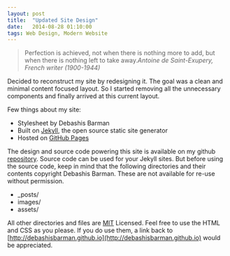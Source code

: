 ```yaml
---
layout: post
title:  "Updated Site Design"
date:   2014-08-28 01:10:00
tags: Web Design, Modern Website
---
```

<blockquote><p>Perfection is achieved, not when there is nothing more to add, but when there is nothing left to take away.<cite>Antoine de Saint-Exupery, French writer (1900-1944)</cite></p></blockquote>

Decided to reconstruct my site by redesigning it. The goal was a clean and minimal content focused layout. So I started removing all the unnecessary components and finally arrived at this current layout. 

Few things about my site:

<ul class="li-circle">
<li>Stylesheet by Debashis Barman</li>
<li>Built on <a target="_blank" href="http://jekyllrb.com">Jekyll</a>, the open source static site generator</li>
<li>Hosted on <a target="_blank" href="http://pages.github.com">GitHub Pages</a></li>
</ul>

The design and source code powering this site is available on my github [repository](http://github.com/debashisbarman). Source code can be used for your Jekyll sites. But before using the source code, keep in mind that the following directories and their contents copyright Debashis Barman. These are not available for re-use without permission.

<ul class="li-circle">
<li>_posts/</li>
<li> images/</li>
<li> assets/</li>
</ul>

All other directories and files are [MIT](http://opensource.org/licenses/MIT) Licensed. Feel free to use the HTML and CSS as you please. If you do use them, a link back to [http://debashisbarman.github.io](http://debashisbarman.github.io) would be appreciated.
